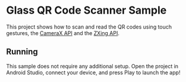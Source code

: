 # Glass QR Code Scanner Sample

This project shows how to scan and read the QR codes using touch gestures, 
the [CameraX API](https://developer.android.com/training/camerax) and
the [ZXing API](https://github.com/zxing/zxing/wiki/Getting-Started-Developing).

## Running

This sample does not require any additional setup. Open the project in Android Studio, connect your device,
and press Play to launch the app!

